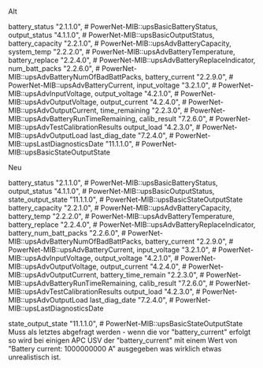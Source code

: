 Alt

battery_status    "2.1.1.0",  # PowerNet-MIB::upsBasicBatteryStatus,
output_status     "4.1.1.0",  # PowerNet-MIB::upsBasicOutputStatus,
battery_capacity  "2.2.1.0",  # PowerNet-MIB::upsAdvBatteryCapacity,
system_temp       "2.2.2.0",  # PowerNet-MIB::upsAdvBatteryTemperature,
battery_replace   "2.2.4.0",  # PowerNet-MIB::upsAdvBatteryReplaceIndicator,
num_batt_packs    "2.2.6.0",  # PowerNet-MIB::upsAdvBatteryNumOfBadBattPacks,
battery_current   "2.2.9.0",  # PowerNet-MIB::upsAdvBatteryCurrent,
input_voltage     "3.2.1.0",  # PowerNet-MIB::upsAdvInputVoltage,
output_voltage    "4.2.1.0",  # PowerNet-MIB::upsAdvOutputVoltage,
output_current    "4.2.4.0",  # PowerNet-MIB::upsAdvOutputCurrent,
time_remaining    "2.2.3.0",  # PowerNet-MIB::upsAdvBatteryRunTimeRemaining,
calib_result      "7.2.6.0",  # PowerNet-MIB::upsAdvTestCalibrationResults
output_load       "4.2.3.0",  # PowerNet-MIB::upsAdvOutputLoad
last_diag_date    "7.2.4.0",  # PowerNet-MIB::upsLastDiagnosticsDate
                  "11.1.1.0", # PowerNet-MIB::upsBasicStateOutputState

Neu

battery_status      "2.1.1.0",  # PowerNet-MIB::upsBasicBatteryStatus,
output_status       "4.1.1.0",  # PowerNet-MIB::upsBasicOutputStatus,
state_output_state  "11.1.1.0", # PowerNet-MIB::upsBasicStateOutputState
battery_capacity    "2.2.1.0",  # PowerNet-MIB::upsAdvBatteryCapacity,
battery_temp        "2.2.2.0",  # PowerNet-MIB::upsAdvBatteryTemperature,
battery_replace     "2.2.4.0",  # PowerNet-MIB::upsAdvBatteryReplaceIndicator,
battery_num_batt_packs  "2.2.6.0",  # PowerNet-MIB::upsAdvBatteryNumOfBadBattPacks,
battery_current     "2.2.9.0",  # PowerNet-MIB::upsAdvBatteryCurrent,
input_voltage       "3.2.1.0",  # PowerNet-MIB::upsAdvInputVoltage,
output_voltage      "4.2.1.0",  # PowerNet-MIB::upsAdvOutputVoltage,
output_current      "4.2.4.0",  # PowerNet-MIB::upsAdvOutputCurrent,
battery_time_remain "2.2.3.0",  # PowerNet-MIB::upsAdvBatteryRunTimeRemaining,
calib_result        "7.2.6.0",  # PowerNet-MIB::upsAdvTestCalibrationResults
output_load         "4.2.3.0",  # PowerNet-MIB::upsAdvOutputLoad
last_diag_date      "7.2.4.0",  # PowerNet-MIB::upsLastDiagnosticsDate
 
 
state_output_state  "11.1.1.0", # PowerNet-MIB::upsBasicStateOutputState
Muss als letztes abgefragt werden - wenn die vor "battery_current" erfolgt so wird bei einigen APC USV der 
"battery_current" mit einem Wert von "Battery current: 1000000000 A" ausgegeben was wirklich etwas unrealistisch ist.
